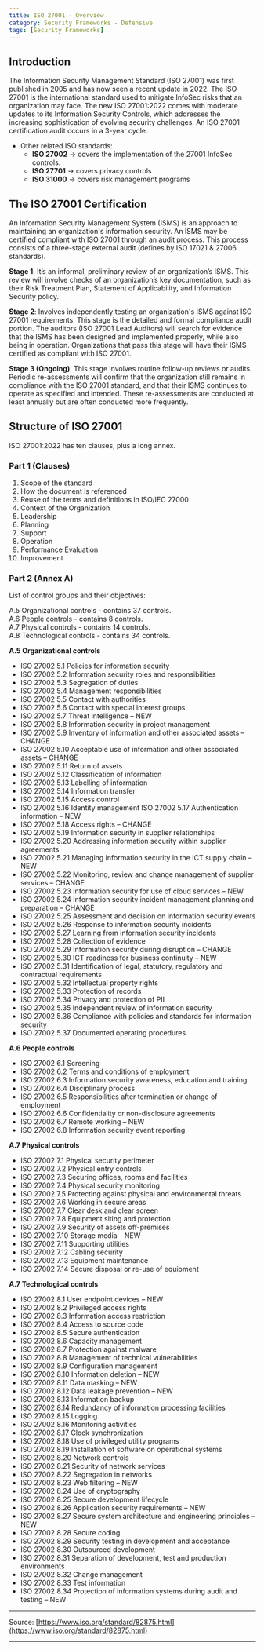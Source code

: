 ```yaml
---
title: ISO 27001 - Overview
category: Security Frameworks - Defensive
tags: [Security Frameworks]
---
```

## Introduction

The Information Security Management Standard (ISO 27001) was first published in 2005 and has now seen a recent update in 2022. The ISO 27001 is the international standard used to mitigate InfoSec risks that an organization may face. The new ISO 27001:2022 comes with moderate updates to its Information Security Controls, which addresses the increasing sophistication of evolving security challenges. An ISO 27001 certification audit occurs in a 3-year cycle. 

- Other related ISO standards:
    - **ISO 27002** → covers the implementation of the 27001 InfoSec controls.
    - **ISO 27701** → covers privacy controls
    - **ISO 31000** → covers risk management programs

## The ISO 27001 Certification


An Information Security Management System (ISMS) is an approach to maintaining an organization's information security. An ISMS may be certified compliant with ISO 27001 through an audit process. This process consists of a three-stage external audit (defines by ISO 17021 & 27006 standards).

**Stage 1**: It’s an informal, preliminary review of an organization’s ISMS. This review will involve checks of an organization’s key documentation, such as their Risk Treatment Plan, Statement of Applicability, and Information Security policy.

**Stage 2**: Involves independently testing an organization's ISMS against ISO 27001 requirements. This stage is the detailed and formal compliance audit portion. The auditors (ISO 27001 Lead Auditors) will search for evidence that the ISMS has been designed and implemented properly, while also being in operation. Organizations that pass this stage will have their ISMS certified as compliant with ISO 27001.

**Stage 3 (Ongoing)**: This stage involves routine follow-up reviews or audits. Periodic re-assessments will confirm that the organization still remains in compliance with the ISO 27001 standard, and that their ISMS continues to operate as specified and intended. These re-assessments are conducted at least annually but are often conducted more frequently. 

## Structure of ISO 27001

ISO 27001:2022 has ten clauses, plus a long annex.

### Part 1 (Clauses)

1. Scope of the standard
2. How the document is referenced
3. Reuse of the terms and definitions in ISO/IEC 27000
4. Context of the Organization
5. Leadership
6. Planning
7. Support
8. Operation
9. Performance Evaluation
10. Improvement

### Part 2 (Annex A)

List of control groups and their objectives:

A.5 Organizational controls - contains 37 controls.
<br>
A.6 People controls - contains 8 controls.
<br>
A.7 Physical controls - contains 14 controls.
<br>
A.8 Technological controls - contains 34 controls.

**A.5 Organizational controls**

* ISO 27002 5.1 Policies for information security
* ISO 27002 5.2 Information security roles and responsibilities
* ISO 27002 5.3 Segregation of duties
* ISO 27002 5.4 Management responsibilities
* ISO 27002 5.5 Contact with authorities
* ISO 27002 5.6 Contact with special interest groups
* ISO 27002 5.7 Threat intelligence – NEW
* ISO 27002 5.8 Information security in project management
* ISO 27002 5.9 Inventory of information and other associated assets – CHANGE
* ISO 27002 5.10 Acceptable use of information and other associated assets – CHANGE
* ISO 27002 5.11 Return of assets
* ISO 27002 5.12 Classification of information
* ISO 27002 5.13 Labelling of information
* ISO 27002 5.14 Information transfer
* ISO 27002 5.15 Access control
* ISO 27002 5.16 Identity management ISO 27002 5.17 Authentication information – NEW
* ISO 27002 5.18 Access rights – CHANGE
* ISO 27002 5.19 Information security in supplier relationships
* ISO 27002 5.20 Addressing information security within supplier agreements
* ISO 27002 5.21 Managing information security in the ICT supply chain – NEW
* ISO 27002 5.22 Monitoring, review and change management of supplier services – CHANGE
* ISO 27002 5.23 Information security for use of cloud services – NEW
* ISO 27002 5.24 Information security incident management planning and preparation – CHANGE
* ISO 27002 5.25 Assessment and decision on information security events
* ISO 27002 5.26 Response to information security incidents
* ISO 27002 5.27 Learning from information security incidents
* ISO 27002 5.28 Collection of evidence
* ISO 27002 5.29 Information security during disruption – CHANGE
* ISO 27002 5.30 ICT readiness for business continuity – NEW
* ISO 27002 5.31 Identification of legal, statutory, regulatory and contractual requirements
* ISO 27002 5.32 Intellectual property rights
* ISO 27002 5.33 Protection of records
* ISO 27002 5.34 Privacy and protection of PII
* ISO 27002 5.35 Independent review of information security
* ISO 27002 5.36 Compliance with policies and standards for information security
* ISO 27002 5.37 Documented operating procedures

**A.6 People controls** 

* ISO 27002 6.1 Screening
* ISO 27002 6.2 Terms and conditions of employment
* ISO 27002 6.3 Information security awareness, education and training
* ISO 27002 6.4 Disciplinary process
* ISO 27002 6.5 Responsibilities after termination or change of employment
* ISO 27002 6.6 Confidentiality or non-disclosure agreements
* ISO 27002 6.7 Remote working – NEW
* ISO 27002 6.8 Information security event reporting

**A.7 Physical controls** 

* ISO 27002 7.1 Physical security perimeter
* ISO 27002 7.2 Physical entry controls
* ISO 27002 7.3 Securing offices, rooms and facilities
* ISO 27002 7.4 Physical security monitoring
* ISO 27002 7.5 Protecting against physical and environmental threats
* ISO 27002 7.6 Working in secure areas
* ISO 27002 7.7 Clear desk and clear screen
* ISO 27002 7.8 Equipment siting and protection
* ISO 27002 7.9 Security of assets off-premises
* ISO 27002 7.10 Storage media – NEW
* ISO 27002 7.11 Supporting utilities
* ISO 27002 7.12 Cabling security
* ISO 27002 7.13 Equipment maintenance
* ISO 27002 7.14 Secure disposal or re-use of equipment

**A.7 Technological controls** 

* ISO 27002 8.1 User endpoint devices – NEW
* ISO 27002 8.2 Privileged access rights
* ISO 27002 8.3 Information access restriction
* ISO 27002 8.4 Access to source code
* ISO 27002 8.5 Secure authentication
* ISO 27002 8.6 Capacity management
* ISO 27002 8.7 Protection against malware
* ISO 27002 8.8 Management of technical vulnerabilities
* ISO 27002 8.9 Configuration management
* ISO 27002 8.10 Information deletion – NEW
* ISO 27002 8.11 Data masking – NEW
* ISO 27002 8.12 Data leakage prevention – NEW
* ISO 27002 8.13 Information backup
* ISO 27002 8.14 Redundancy of information processing facilities
* ISO 27002 8.15 Logging
* ISO 27002 8.16 Monitoring activities
* ISO 27002 8.17 Clock synchronization
* ISO 27002 8.18 Use of privileged utility programs
* ISO 27002 8.19 Installation of software on operational systems
* ISO 27002 8.20 Network controls
* ISO 27002 8.21 Security of network services
* ISO 27002 8.22 Segregation in networks
* ISO 27002 8.23 Web filtering – NEW
* ISO 27002 8.24 Use of cryptography
* ISO 27002 8.25 Secure development lifecycle
* ISO 27002 8.26 Application security requirements – NEW
* ISO 27002 8.27 Secure system architecture and engineering principles – NEW
* ISO 27002 8.28 Secure coding
* ISO 27002 8.29 Security testing in development and acceptance
* ISO 27002 8.30 Outsourced development
* ISO 27002 8.31 Separation of development, test and production environments
* ISO 27002 8.32 Change management
* ISO 27002 8.33 Test information
* ISO 27002 8.34 Protection of information systems during audit and testing – NEW

---

Source: [https://www.iso.org/standard/82875.html](https://www.iso.org/standard/82875.html)

---
